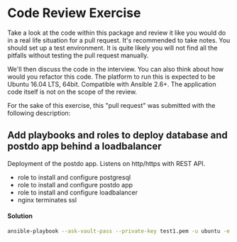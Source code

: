 # Code Review Exercise

Take a look at the code within this package and review it like you would do in a real life situation for a pull request.
It's recommended to take notes. You should set up a test environment. It is quite likely you will not find all the 
pitfalls without testing the pull request manually.

We'll then discuss the code in the interview. You can also think about how would you refactor this code. The platform to 
run this is expected to be Ubuntu 16.04 LTS, 64bit. Compatible with Ansible 2.6+. The application code itself is not on 
the scope of the review.

For the sake of this exercise, this "pull request" was submitted with the following description:

## Add playbooks and roles to deploy database and postdo app behind a loadbalancer

Deployment of the postdo app. Listens on http/https with REST API.
* role to install and configure postgresql
* role to install and configure postdo app
* role to install and configure loadbalancer
* nginx terminates ssl


#### Solution
```bash
ansible-playbook --ask-vault-pass --private-key test1.pem -u ubuntu -e ansible_python_interpreter=/usr/bin/python -i hosts common.yaml
```